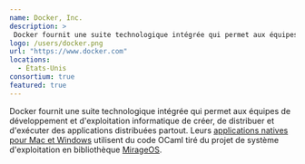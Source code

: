 ```yaml
---
name: Docker, Inc.
description: >
 Docker fournit une suite technologique intégrée qui permet aux équipes de développement et d'exploitation informatique de créer, de distribuer et d'exécuter des applications distribuées partout
logo: /users/docker.png
url: "https://www.docker.com"
locations:
  - États-Unis
consortium: true
featured: true
---
```


Docker fournit une suite technologique intégrée qui permet aux équipes de développement et d'exploitation informatique de créer, de distribuer et d'exécuter des applications distribuées partout. Leurs [applications natives pour Mac et Windows](https://blog.docker.com/2016/03/docker-for-mac-windows-beta/) utilisent du code OCaml tiré du projet de système d'exploitation en bibliothèque [MirageOS](https://mirage.io).
